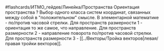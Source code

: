 #flashcards/ИТМО_гейдев/Линейка/Пространства
Ориентация пространства
?
Выбор одного класса систем координат, связанных между собой в "положительном" смысле.
В элементарной математике - по/против часовой стрелки.
Для пространств размерности $1$ - ориентация то же самое, что направление.
Для пространств размерности $2$ - направление поворота по/против часовой стрелки.
Для пространств размерности $3$ - [[../Векторы/Тройка векторов|левая/правая тройки векторов]].
